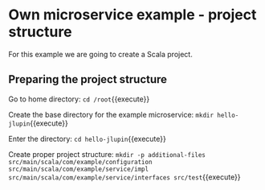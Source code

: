 # Own microservice example - project structure

For this example we are going to create a Scala project.

## Preparing the project structure

Go to home directory:
`cd /root`{{execute}}

Create the base directory for the example microservice:
`mkdir hello-jlupin`{{execute}}

Enter the directory:
`cd hello-jlupin`{{execute}}

Create proper project structure:
`mkdir -p additional-files src/main/scala/com/example/configuration src/main/scala/com/example/service/impl src/main/scala/com/example/service/interfaces src/test`{{execute}}
